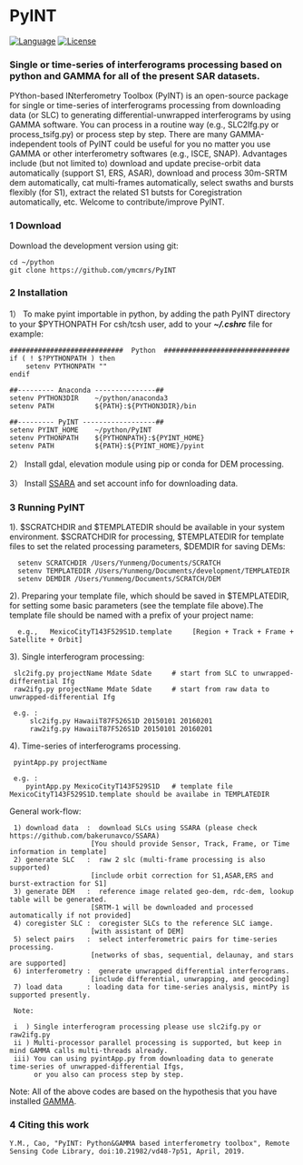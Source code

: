 # PyINT
[![Language](https://img.shields.io/badge/python-3.5%2B-blue.svg)](https://www.python.org/)
[![License](https://img.shields.io/badge/license-GPL-yellow.svg)](https://github.com/ymcmrs/PyINT/blob/master/LICENSE)

### Single or time-series of interferograms processing based on python and GAMMA for all of the present SAR datasets. 

PYthon-based INterferometry Toolbox (PyINT) is an open-source package for single or time-series of interferograms processing from downloading data (or SLC) to generating differential-unwrapped interferograms by using GAMMA software. You can process in a routine way (e.g., SLC2Ifg.py or process_tsifg.py) or process step by step. There are many GAMMA-independent tools of PyINT could be useful for you no matter you use GAMMA or other interferometry softwares (e.g., ISCE, SNAP). Advantages include (but not limited to) download and update precise-orbit data automatically (support S1, ERS, ASAR), download and process 30m-SRTM dem automatically, cat multi-frames automatically, select swaths and bursts flexibly (for S1), extract the related S1 butsts for Coregistration automatically, etc. Welcome to contribute/improve PyINT.


### 1 Download

Download the development version using git:   
   
    cd ~/python
    git clone https://github.com/ymcmrs/PyINT
    
    
### 2 Installation

 1） To make pyint importable in python, by adding the path PyINT directory to your $PYTHONPATH
     For csh/tcsh user, add to your **_~/.cshrc_** file for example:   

    ############################  Python  ###############################
    if ( ! $?PYTHONPATH ) then
        setenv PYTHONPATH ""
    endif
    
    ##--------- Anaconda ---------------## 
    setenv PYTHON3DIR    ~/python/anaconda3
    setenv PATH          ${PATH}:${PYTHON3DIR}/bin
    
    ##--------- PyINT ------------------## 
    setenv PYINT_HOME    ~/python/PyINT       
    setenv PYTHONPATH    ${PYTHONPATH}:${PYINT_HOME}
    setenv PATH          ${PATH}:${PYINT_HOME}/pyint
    
 2） Install gdal, elevation module using pip or conda for DEM processing.
 
 3） Install [SSARA](https://github.com/bakerunavco/SSARA) and set account info for downloading data.
 
       
### 3 Running PyINT

1). $SCRATCHDIR and $TEMPLATEDIR should be available in your system environment. $SCRATCHDIR for processing, $TEMPLATEDIR for template files to set the related processing parameters, $DEMDIR for saving DEMs:        

      setenv SCRATCHDIR /Users/Yunmeng/Documents/SCRATCH         
      setenv TEMPLATEDIR /Users/Yunmeng/Documents/development/TEMPLATEDIR
      setenv DEMDIR /Users/Yunmeng/Documents/SCRATCH/DEM

2). Preparing your template file, which should be saved in $TEMPLATEDIR,  for setting some basic parameters (see the template file above).The template file should be named with a prefix of your project name:
         
      e.g.,   MexicoCityT143F529S1D.template     [Region + Track + Frame + Satellite + Orbit]


3). Single interferogram processing:

     slc2ifg.py projectName Mdate Sdate     # start from SLC to unwrapped-differential Ifg 
     raw2ifg.py projectName Mdate Sdate     # start from raw data to unwrapped-differential Ifg 
  
     e.g. :
         slc2ifg.py HawaiiT87F526S1D 20150101 20160201
         raw2ifg.py HawaiiT87F526S1D 20150101 20160201

4). Time-series of interferograms processing.

     pyintApp.py projectName
  
     e.g. :
        pyintApp.py MexicoCityT143F529S1D   # template file MexicoCityT143F529S1D.template should be availabe in TEMPLATEDIR
        
   General work-flow: 
   
     1) download data  :  download SLCs using SSARA (please check https://github.com/bakerunavco/SSARA)
                        [You should provide Sensor, Track, Frame, or Time information in template]                     
     2) generate SLC   :  raw 2 slc (multi-frame processing is also supported)
                        [include orbit correction for S1,ASAR,ERS and burst-extraction for S1]                      
     3) generate DEM   :  reference image related geo-dem, rdc-dem, lookup table will be generated. 
                        [SRTM-1 will be downloaded and processed automatically if not provided]                       
     4) coregister SLC :  coregister SLCs to the reference SLC iamge.
                        [with assistant of DEM]  
     5) select pairs   :  select interferometric pairs for time-series processing.
                        [networks of sbas, sequential, delaunay, and stars are supported]                     
     6) interferometry :  generate unwrapped differential interferograms.
                        [include differential, unwrapping, and geocoding]
     7) load data      : loading data for time-series analysis, mintPy is supported presently.
                         
     Note: 
     
     i  ) Single interferogram processing please use slc2ifg.py or raw2ifg.py
     ii ) Multi-processor parallel processing is supported, but keep in mind GAMMA calls multi-threads already.  
     iii) You can using pyintApp.py from downloading data to generate time-series of unwrapped-differential Ifgs, 
          or you also can process step by step.

              
Note:  All of the above codes are based on the hypothesis that you have installed [GAMMA](https://www.gamma-rs.ch/). 

### 4 Citing this work

    Y.M., Cao, "PyINT: Python&GAMMA based interferometry toolbox", Remote Sensing Code Library, doi:10.21982/vd48-7p51, April, 2019. 
